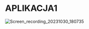 # APLIKACJA1
![Screen_recording_20231030_180735](https://github.com/sirmazur/APLIKACJA1/assets/84686321/fdfefcbe-8c57-4e56-8763-40cfcc9743ee)
